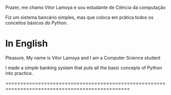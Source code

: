 Prazer,
me chamo Vitor Lamoya e sou estudante de Ciência da computação

Fiz um sistema bancário simples, mas que coloca em prática todos os conceitos básicos do Python.

In English
================================================================================================
Pleasure,
My name is Vitor Lamoya and I am a Computer Science student

I made a simple banking system that puts all the basic concepts of Python into practice.

================================================================================================
